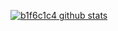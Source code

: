 [![b1f6c1c4 github stats](https://github-readme-stats.vercel.app/api?username=b1f6c1c4)](https://github.com/b1f6c1c4/github-readme-stats)
